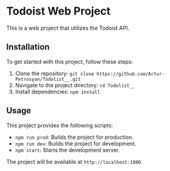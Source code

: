 # Todoist Web Project

This is a web project that utilizes the Todoist API.

## Installation

To get started with this project, follow these steps:

1. Clone the repository: `git clone https://github.com/Artur-Petrosyan/Todolist__.git`
2. Navigate to the project directory: `cd Todolist__`
3. Install dependencies: `npm install`

## Usage

This project provides the following scripts:

- `npm run prod`: Builds the project for production.
- `npm run dev`: Builds the project for development.
- `npm start`: Starts the development server.

The project will be available at `http://localhost:1000`.

